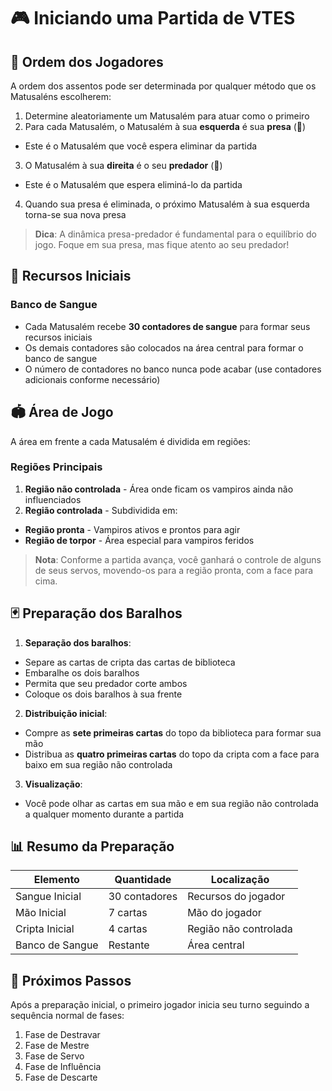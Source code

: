 # 🎮 Iniciando uma Partida de VTES

## 👥 Ordem dos Jogadores

A ordem dos assentos pode ser determinada por qualquer método que os Matusaléns escolherem:

1. Determine aleatoriamente um Matusalém para atuar como o primeiro
2. Para cada Matusalém, o Matusalém à sua **esquerda** é sua **presa** (🎯)
  - Este é o Matusalém que você espera eliminar da partida
3. O Matusalém à sua **direita** é o seu **predador** (🦈)
  - Este é o Matusalém que espera eliminá-lo da partida
4. Quando sua presa é eliminada, o próximo Matusalém à sua esquerda torna-se sua nova presa

> **Dica**: A dinâmica presa-predador é fundamental para o equilíbrio do jogo. Foque em sua presa, mas fique atento ao seu predador!

## 💉 Recursos Iniciais

### Banco de Sangue
- Cada Matusalém recebe **30 contadores de sangue** para formar seus recursos iniciais
- Os demais contadores são colocados na área central para formar o banco de sangue
- O número de contadores no banco nunca pode acabar (use contadores adicionais conforme necessário)

## 🏟️ Área de Jogo

A área em frente a cada Matusalém é dividida em regiões:

### Regiões Principais
1. **Região não controlada** - Área onde ficam os vampiros ainda não influenciados
2. **Região controlada** - Subdividida em:
  - **Região pronta** - Vampiros ativos e prontos para agir
  - **Região de torpor** - Área especial para vampiros feridos

> **Nota**: Conforme a partida avança, você ganhará o controle de alguns de seus servos, movendo-os para a região pronta, com a face para cima.

## 🃏 Preparação dos Baralhos

1. **Separação dos baralhos**:
  - Separe as cartas de cripta das cartas de biblioteca
  - Embaralhe os dois baralhos
  - Permita que seu predador corte ambos
  - Coloque os dois baralhos à sua frente

2. **Distribuição inicial**:
  - Compre as **sete primeiras cartas** do topo da biblioteca para formar sua mão
  - Distribua as **quatro primeiras cartas** do topo da cripta com a face para baixo em sua região não controlada

3. **Visualização**:
  - Você pode olhar as cartas em sua mão e em sua região não controlada a qualquer momento durante a partida

## 📊 Resumo da Preparação

| Elemento | Quantidade | Localização |
|----------|------------|-------------|
| Sangue Inicial | 30 contadores | Recursos do jogador |
| Mão Inicial | 7 cartas | Mão do jogador |
| Cripta Inicial | 4 cartas | Região não controlada |
| Banco de Sangue | Restante | Área central |

## 🔄 Próximos Passos

Após a preparação inicial, o primeiro jogador inicia seu turno seguindo a sequência normal de fases:
1. Fase de Destravar
2. Fase de Mestre
3. Fase de Servo
4. Fase de Influência
5. Fase de Descarte


